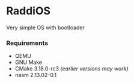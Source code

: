 # RaddiOS
Very simple OS with bootloader

### Requirements
* QEMU
* GNU Make
* CMake 3.18.0-rc3 _(earlier versions may work)_
* nasm 2.13.02-0.1
